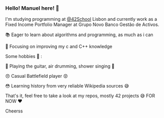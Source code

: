 ### Hello! Manuel here! 👋

  I'm studying programming at [@42School](https://github.com/42School) Lisbon and currently work as a Fixed Income Portfolio Manager at Grupo Novo Banco Gestão de Activos.

:books: Eager to learn about algorithms and programming, as much as i can

:musical_keyboard: Focusing on improving my c and C++ knowledge


Some hobbies :rocket: :

:guitar: Playing the guitar, air drumming, shower singing :microphone:

:angry: Casual Battlefield player :rage:

:flushed: Learning history from very reliable Wikipedia sources :sweat_smile:



That's it, feel free to take a look at my repos, mostly 42 projects :sweat_smile: FOR NOW :heart:

Cheerss

